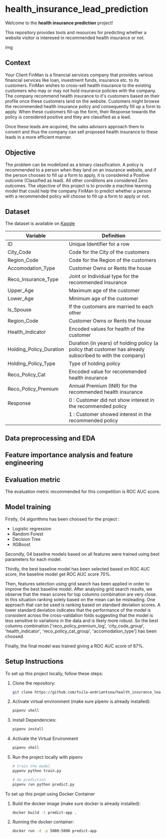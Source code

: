 # health_insurance_lead_prediction

Welcome to the **health insurance prediction** project! 

This repository provides tools and resources for predicting whether a website visitor is interesed in recommended health insurance or not.

img

## Context

Your Client FinMan is a financial services company that provides various financial services like loan, investment funds, insurance etc. to its customers. FinMan wishes to cross-sell health insurance to the existing customers who may or may not hold insurance policies with the company. The company recommend health insurance to it's customers based on their profile once these customers land on the website. Customers might browse the recommended health insurance policy and consequently fill up a form to apply. When these customers fill-up the form, their Response towards the policy is considered positive and they are classified as a lead.

Once these leads are acquired, the sales advisors approach them to convert and thus the company can sell proposed health insurance to these leads in a more efficient manner.

## Objective

The problem can be modelized as a binary classification. 
A policy is recommended to a person when they land on an insurance website, and if the person chooses to fill up a form to apply, it is considered a Positive outcome (Classified as lead). All other conditions are considered Zero outcomes.
The objective of this project is to provide a machine learning model that could help the company FinMan to predict whether a person with a recommended policy will choose to fill up a form to apply or not.

## Dataset

The dataset is available on [Kaggle](https://www.kaggle.com/datasets/sureshmecad/health-insurance-lead-prediction)

| Variable | Definition |
|------------------|-----------------|
| ID   | Unique Identifier for a row |
| City_Code | Code for the City of the customers |
| Region_Code | Code for the Region of the customers |
| Accomodation_Type  | Customer Owns or Rents the house |
| Reco_Insurance_Type | Joint or Individual type for the recommended insurance |
| Upper_Age | Maximum age of the customer |
| Lower_Age   | Minimum age of the customer |
| Is_Spouse | If the customers are married to each other |
| Region_Code | Customer Owns or Rents the house |
| Health_Indicator | Encoded values for health of the customer |
| Holding_Policy_Duration | Duration (in years) of holding policy (a policy that customer has already subscribed to with the company) |
| Holding_Policy_Type | Type of holding policy |
| Reco_Policy_Cat | Encoded value for recommended health insurance |
| Reco_Policy_Premium | Annual Premium (INR) for the recommended health insurance |
| Response | 0 : Customer did not show interest in the recommended policy |
| | 1 : Customer showed interest in the recommended policy |

## Data preprocessing and EDA


## Feature importance analysis and feature engineering


## Evaluation metric

The evaluation metric recommended for this competition is ROC AUC score.

## Model training

Firstly, 04 algorithms has been choosed for the project : 
- Logistic regression
- Random Forest
- Decision Tree
- XGBoost
  
Secondly, 04 baseline models based on all features were trained using best parameters for each model.

Thirdly, the best baseline model has been selected based on ROC AUC score, the baseline model get ROC AUC score 70%. 

Then, features selection using grid search has been applied in order to improve the best baseline model.
After analysing grid search results, we observe that the mean scores for top columns combination are very close. In this situation ranking solely based on the mean can be misleading. 
One approach that can be used is ranking based on standard deviation scores. A lower standard deviation indicates that the performance of the model is consistent across the cross-validation folds suggesting that the model is less sensitive to variations in the data and is likely more robust. So the best columns combination ['reco_policy_premium_log', 'city_code_group', 'health_indicator', 'reco_policy_cat_group', 'accomodation_type'] has been choosed.

Finally, the final model was trained giving a ROC AUC score of 87%.

## Setup Instructions

To set up this project locally, follow these steps:

1. Clone the repository:
   ```bash
   git clone https://github.com/tsila-andriantsoa/health_insurance_lead_prediction.git

2. Activate virtual environment (make sure pipenv is already installed):
   ```bash
   pipenv shell

3. Install Dependencies:
   ```bash
   pipenv install

4. Activate the Virtual Environment
   ```bash
   pipenv shell

5. Run the project locally with pipenv
    ```bash
   # train the model
   pypenv python train.py

   # do prediction
   pipenv run python predict.py

To set up this projet using Docker Container

1. Build the docker image (make sure docker is already installed):
   ```bash
   docker build -t predict-app .

2. Running the docker container:
   ```bash
   docker run -d -p 5000:5000 predict-app
   
